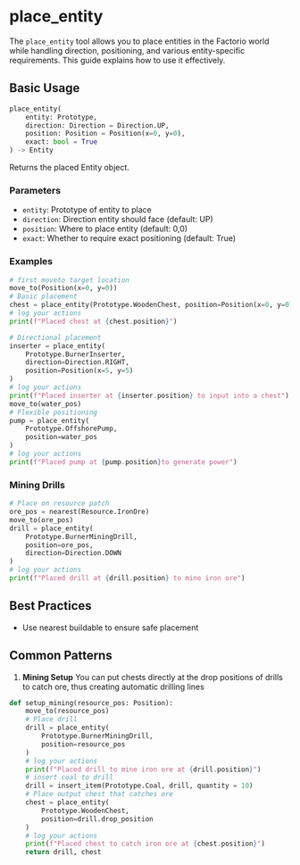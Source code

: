 # place_entity

The `place_entity` tool allows you to place entities in the Factorio world while handling direction, positioning, and various entity-specific requirements. This guide explains how to use it effectively.

## Basic Usage

```python
place_entity(
    entity: Prototype,
    direction: Direction = Direction.UP,
    position: Position = Position(x=0, y=0),
    exact: bool = True
) -> Entity
```

Returns the placed Entity object.

### Parameters
- `entity`: Prototype of entity to place
- `direction`: Direction entity should face (default: UP)
- `position`: Where to place entity (default: 0,0)
- `exact`: Whether to require exact positioning (default: True)

### Examples
```python
# first moveto target location
move_to(Position(x=0, y=0))
# Basic placement
chest = place_entity(Prototype.WoodenChest, position=Position(x=0, y=0))
# log your actions
print(f"Placed chest at {chest.position}")

# Directional placement
inserter = place_entity(
    Prototype.BurnerInserter,
    direction=Direction.RIGHT,
    position=Position(x=5, y=5)
)
# log your actions
print(f"Placed inserter at {inserter.position} to input into a chest")
move_to(water_pos)
# Flexible positioning
pump = place_entity(
    Prototype.OffshorePump,
    position=water_pos
)
# log your actions
print(f"Placed pump at {pump.position}to generate power")
```

### Mining Drills
```python
# Place on resource patch
ore_pos = nearest(Resource.IronOre)
move_to(ore_pos)
drill = place_entity(
    Prototype.BurnerMiningDrill,
    position=ore_pos,
    direction=Direction.DOWN
)
# log your actions
print(f"Placed drill at {drill.position} to mine iron ore")
```

## Best Practices
- Use nearest buildable to ensure safe placement

## Common Patterns

1. **Mining Setup**
You can put chests directly at the drop positions of drills to catch ore, thus creating automatic drilling lines
```python
def setup_mining(resource_pos: Position):
    move_to(resource_pos)
    # Place drill
    drill = place_entity(
        Prototype.BurnerMiningDrill,
        position=resource_pos
    )
    # log your actions
    print(f"Placed drill to mine iron ore at {drill.position}")
    # insert coal to drill
    drill = insert_item(Prototype.Coal, drill, quantity = 10)
    # Place output chest that catches ore
    chest = place_entity(
        Prototype.WoodenChest,
        position=drill.drop_position
    )
    # log your actions
    print(f"Placed chest to catch iron ore at {chest.position}")
    return drill, chest
```